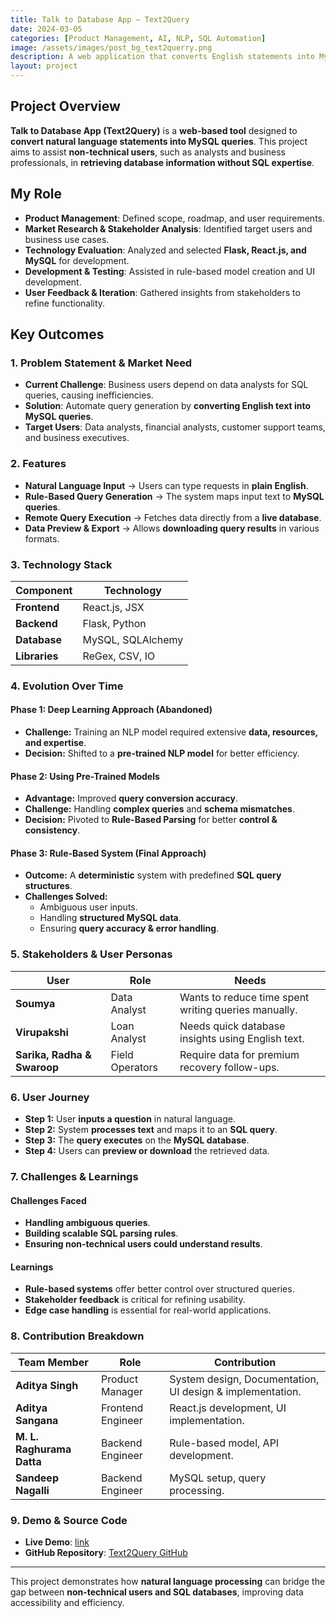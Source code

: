 ```yaml
---
title: Talk to Database App – Text2Query
date: 2024-03-05
categories: [Product Management, AI, NLP, SQL Automation]
image: /assets/images/post_bg_text2querry.png
description: A web application that converts English statements into MySQL queries for data retrieval.
layout: project
---
```


## Project Overview

**Talk to Database App (Text2Query)** is a **web-based tool** designed to **convert natural language statements into MySQL queries**. This project aims to assist **non-technical users**, such as analysts and business professionals, in **retrieving database information without SQL expertise**.

## My Role

- **Product Management**: Defined scope, roadmap, and user requirements.
- **Market Research & Stakeholder Analysis**: Identified target users and business use cases.
- **Technology Evaluation**: Analyzed and selected **Flask, React.js, and MySQL** for development.
- **Development & Testing**: Assisted in rule-based model creation and UI development.
- **User Feedback & Iteration**: Gathered insights from stakeholders to refine functionality.

## Key Outcomes

### **1. Problem Statement & Market Need**

- **Current Challenge**: Business users depend on data analysts for SQL queries, causing inefficiencies.
- **Solution**: Automate query generation by **converting English text into MySQL queries**.
- **Target Users**: Data analysts, financial analysts, customer support teams, and business executives.

### **2. Features**

- **Natural Language Input** → Users can type requests in **plain English**.
- **Rule-Based Query Generation** → The system maps input text to **MySQL queries**.
- **Remote Query Execution** → Fetches data directly from a **live database**.
- **Data Preview & Export** → Allows **downloading query results** in various formats.

### **3. Technology Stack**

| **Component**  | **Technology**  |
|---------------|---------------|
| **Frontend**  | React.js, JSX |
| **Backend**   | Flask, Python |
| **Database**  | MySQL, SQLAlchemy |
| **Libraries** | ReGex, CSV, IO |

### **4. Evolution Over Time**

#### **Phase 1: Deep Learning Approach (Abandoned)**

- **Challenge:** Training an NLP model required extensive **data, resources, and expertise**.
- **Decision:** Shifted to a **pre-trained NLP model** for better efficiency.

#### **Phase 2: Using Pre-Trained Models**

- **Advantage:** Improved **query conversion accuracy**.
- **Challenge:** Handling **complex queries** and **schema mismatches**.
- **Decision:** Pivoted to **Rule-Based Parsing** for better **control & consistency**.

#### **Phase 3: Rule-Based System (Final Approach)**

- **Outcome:** A **deterministic** system with predefined **SQL query structures**.
- **Challenges Solved:**
  - Ambiguous user inputs.
  - Handling **structured MySQL data**.
  - Ensuring **query accuracy & error handling**.

### **5. Stakeholders & User Personas**

| **User**          | **Role**  | **Needs** |
|------------------|----------|----------|
| **Soumya**      | Data Analyst | Wants to reduce time spent writing queries manually. |
| **Virupakshi**  | Loan Analyst | Needs quick database insights using English text. |
| **Sarika, Radha & Swaroop** | Field Operators | Require data for premium recovery follow-ups. |

### **6. User Journey**

- **Step 1:** User **inputs a question** in natural language.
- **Step 2:** System **processes text** and maps it to an **SQL query**.
- **Step 3:** The **query executes** on the **MySQL database**.
- **Step 4:** Users can **preview or download** the retrieved data.

### **7. Challenges & Learnings**

#### **Challenges Faced**

- **Handling ambiguous queries**.
- **Building scalable SQL parsing rules**.
- **Ensuring non-technical users could understand results**.

#### **Learnings**

- **Rule-based systems** offer better control over structured queries.
- **Stakeholder feedback** is critical for refining usability.
- **Edge case handling** is essential for real-world applications.

### **8. Contribution Breakdown**

| **Team Member**      | **Role** | **Contribution** |
|--------------------|--------|----------------|
| **Aditya Singh**  | Product Manager | System design, Documentation, UI design & implementation. |
| **Aditya Sangana** | Frontend Engineer | React.js development, UI implementation. |
| **M. L. Raghurama Datta** | Backend Engineer | Rule-based model, API development. |
| **Sandeep Nagalli** | Backend Engineer | MySQL setup, query processing. |

### **9. Demo & Source Code**

- **Live Demo**: [link](https://youtu.be/-lqYLYPMoLs)
- **GitHub Repository**: [Text2Query GitHub](https://github.com/IccyAditya/text2sql)

---

This project demonstrates how **natural language processing** can bridge the gap between **non-technical users and SQL databases**, improving data accessibility and efficiency.
